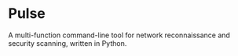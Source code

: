 # Pulse
A multi-function command-line tool for network reconnaissance and security scanning, written in Python.
